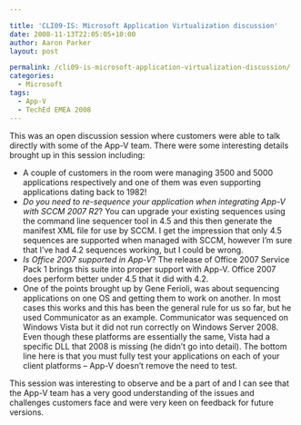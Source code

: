 ```yaml
---

title: 'CLI09-IS: Microsoft Application Virtualization discussion'
date: 2008-11-13T22:05:05+10:00
author: Aaron Parker
layout: post

permalink: /cli09-is-microsoft-application-virtualization-discussion/
categories:
  - Microsoft
tags:
  - App-V
  - TechEd EMEA 2008
---
```

This was an open discussion session where customers were able to talk directly with some of the App-V team. There were some interesting details brought up in this session including:

* A couple of customers in the room were managing 3500 and 5000 applications respectively and one of them was even supporting applications dating back to 1982!
* _Do you need to re-sequence your application when integrating App-V with SCCM 2007 R2_? You can upgrade your existing sequences using the command line sequencer tool in 4.5 and this then generate the manifest XML file for use by SCCM. I get the impression that only 4.5 sequences are supported when managed with SCCM, however I’m sure that I’ve had 4.2 sequences working, but I could be wrong.
* _Is Office 2007 supported in App-V_? The release of Office 2007 Service Pack 1 brings this suite into proper support with App-V. Office 2007 does perform better under 4.5 that it did with 4.2.
* One of the points brought up by Gene Ferioli, was about sequencing applications on one OS and getting them to work on another. In most cases this works and this has been the general rule for us so far, but he used Communicator as an example. Communicator was sequenced on Windows Vista but it did not run correctly on Windows Server 2008. Even though these platforms are essentially the same, Vista had a specific DLL that 2008 is missing (he didn’t go into detail). The bottom line here is that you must fully test your applications on each of your client platforms – App-V doesn’t remove the need to test.

This session was interesting to observe and be a part of and I can see that the App-V team has a very good understanding of the issues and challenges customers face and were very keen on feedback for future versions.
